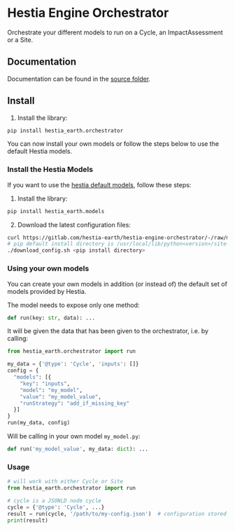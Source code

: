 # Hestia Engine Orchestrator

Orchestrate your different models to run on a Cycle, an ImpactAssessment or a Site.

## Documentation

Documentation can be found in the [source folder](./hestia_earth/orchestrator).

## Install

1. Install the library:
```bash
pip install hestia_earth.orchestrator
```

You can now install your own models or follow the steps below to use the default Hestia models.

### Install the Hestia Models

If you want to use the [hestia default models](/hestia-earth/hestia-engine-models), follow these steps:

1. Install the library:
```bash
pip install hestia_earth.models
```
2. Download the latest configuration files:
```bash
curl https://gitlab.com/hestia-earth/hestia-engine-orchestrator/-/raw/master/scripts/download_config.sh?inline=false -o download_config.sh && chmod +x download_config.sh
# pip default install directory is /usr/local/lib/python<version>/site-packages
./download_config.sh <pip install directory>
```

### Using your own models

You can create your own models in addition (or instead of) the default set of models provided by Hestia.

The model needs to expose only one method:
```python
def run(key: str, data): ...
```
It will be given the data that has been given to the orchestrator, i.e. by calling:
```python
from hestia_earth.orchestrator import run

my_data = {'@type': 'Cycle', 'inputs': []}
config = {
  "models": [{
    "key": "inputs",
    "model": "my_model",
    "value": "my_model_value",
    "runStrategy": "add_if_missing_key"
  }]
}
run(my_data, config)
```
Will be calling in your own model `my_model.py`:
```python
def run('my_model_value', my_data: dict): ...
```

### Usage

```python
# will work with either Cycle or Site
from hestia_earth.orchestrator import run

# cycle is a JSONLD node cycle
cycle = {'@type': 'Cycle', ...}
result = run(cycle, '/path/to/my-config.json')  # configuration stored in a file
print(result)
```
